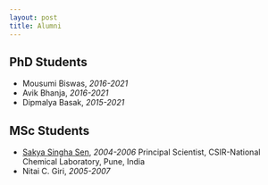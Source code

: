```yaml
---
layout: post
title: Alumni
---
```


## PhD Students
- Mousumi Biswas, _2016-2021_
- Avik Bhanja, _2016-2021_
- Dipmalya Basak, _2015-2021_

## MSc Students
- [Sakya Singha Sen](http://academic.ncl.res.in/ss.sen/home), _2004-2006_
  Principal Scientist, CSIR-National Chemical Laboratory, Pune, India
- Nitai C. Giri, _2005-2007_

